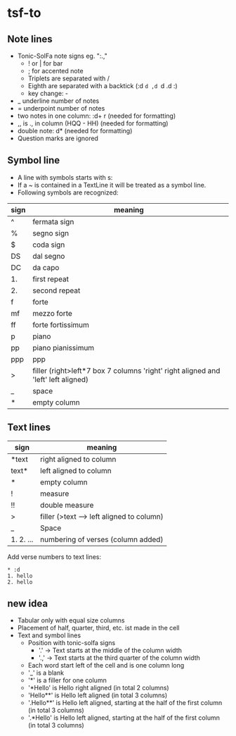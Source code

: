# tsf-to

## Note lines
* Tonic-SolFa note signs eg. ":.,"
  * ! or | for bar
  * ; for accented note
  * Triplets are separated with /
  * Eighth are separated with a backtick (:d `d ,d `d .d :)
  * key change: -
* _<float> underline number of notes
* =<float> underpoint number of notes
* two notes in one column: :d+ r (needed for formatting)
* ,, is ., in  column  (HQQ - HH) (needed for formatting)
* double note: d* (needed for formatting)
* Question marks are ignored

## Symbol line

* A line with symbols starts with s:
* If a ~ is contained in a TextLine it will be treated as a symbol line.
* Following symbols are recognized:

| sign | meaning |
|------|-------- |
| ^    | fermata sign |
| %    | segno sign |
| $    | coda sign |
| DS   | dal segno |
| DC   | da capo |
| 1.   | first repeat |
| 2.   | second repeat |
| f    | forte |
| mf   | mezzo forte |
| ff   | forte fortissimum |
| p    | piano |
| pp   | piano pianissimum |
| ppp  | ppp |
| \>   | filler (right>left*7 box 7 columns 'right' right aligned and 'left' left aligned) |
| _    | space |
| *    | empty column |


## Text lines

| sign | meaning |
|----- |-------- |
| *text | right aligned to column |
| text* | left aligned to column |
| * | empty column |
| ! | measure |
| !! | double measure |
| \> | filler  (>text --> left aligned to column) |
| _ | Space |
| 1. 2. ... | numbering of verses (column added) |


Add verse numbers to text lines:

    * :d
    1. hello
    2. hello


## new idea

* Tabular only with equal size columns 
* Placement of half, quarter, third, etc. ist made in the cell
* Text and symbol lines 
  * Position with tonic-solfa signs 
    * '.' -> Text starts at the middle of the column width
    * '.,' -> Text starts at the third quarter of the column width
  * Each word start left of the cell and is one column long
  * '_' is a blank
  * '*' is a filler for one column
  * '*Hello' is Hello right aligned (in total 2 columns) 
  * 'Hello**' is Hello left aligned (in total 3 columns)
  * '.Hello**' is Hello left aligned, starting at the half of the first column (in total 3 columns)
  * '.*Hello' is Hello left aligned, starting at the half of the first column (in total 3 columns)

